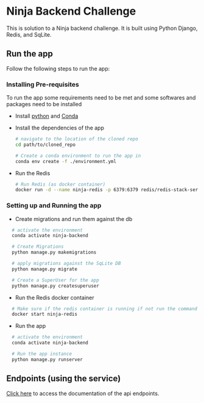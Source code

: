 # Ninja Backend Challenge

This is solution to a Ninja backend challenge. It is built using Python Django, Redis, and SqLite.

## Run the app

Follow the following steps to run the app:

### Installing Pre-requisites

To run the app some requirements need to be met and some softwares and packages need to be installed

- Install [python](https://www.python.org/downloads/) and [Conda](https://conda.io/projects/conda/en/latest/user-guide/install/index.html)

- Install the dependencies of the app

  ```sh
  # navigate to the location of the cloned repo
  cd path/to/cloned_repo

  # Create a conda environment to run the app in
  conda env create -f ./environment.yml

  ```

- Run the Redis
  ```sh
  # Run Redis (as docker container)
  docker run -d --name ninja-redis -p 6379:6379 redis/redis-stack-server:latest
  ```

### Setting up and Running the app

- Create migrations and run them against the db

```sh
  # activate the environment
  conda activate ninja-backend

  # Create Migrations
  python manage.py makemigrations

  # apply migrations against the SqLite DB
  python manage.py migrate

  # Create a SuperUser for the app
  python manage.py createsuperuser

```

- Run the Redis docker container

```sh
  # Make sure if the redis container is running if not run the command below
  docker start ninja-redis
```

- Run the app

```sh
  # activate the environment
  conda activate ninja-backend

  # Run the app instance
  python manage.py runserver

```


## Endpoints (using the service)

[Click here](https://documenter.getpostman.com/view/6457378/2s8YRiKZK4) to access the documentation of the api endpoints.

